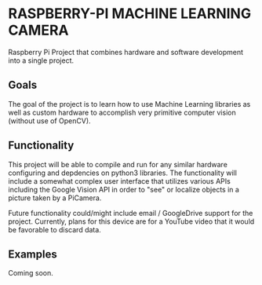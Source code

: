 # RASPBERRY-PI MACHINE LEARNING CAMERA
Raspberry Pi Project that combines hardware and software development into a single project.

## Goals
The goal of the project is to learn how to use Machine Learning libraries as well as custom hardware to accomplish very primitive computer vision (without use of OpenCV).

## Functionality
This project will be able to compile and run for any similar hardware configuring and depdencies on python3 libraries. The functionality will include a somewhat complex user interface that utilizes various APIs including the Google Vision API in order to "see" or localize objects in a picture taken by a PiCamera.

Future functionality could/might include email / GoogleDrive support for the project. Currently, plans for this device are for a YouTube video that it would be favorable to discard data.

## Examples
Coming soon.

